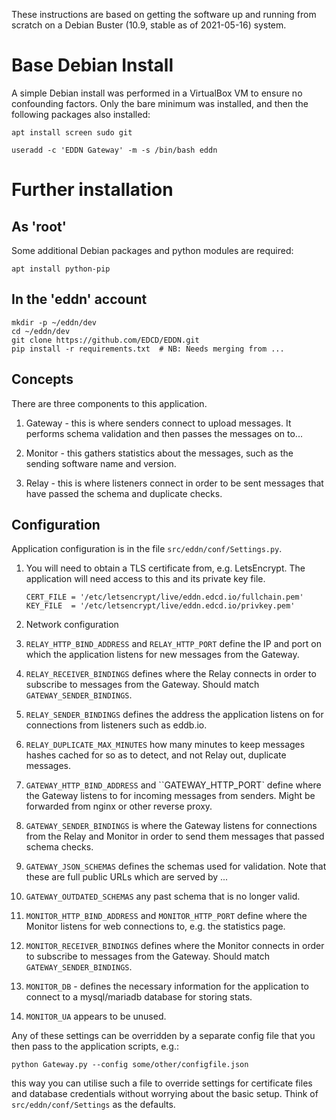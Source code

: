 These instructions are based on getting the software up and running from
scratch on a Debian Buster (10.9, stable as of 2021-05-16) system.

# Base Debian Install
A simple Debian install was performed in a VirtualBox VM to ensure no
confounding factors.  Only the bare minimum was installed, and then the
following packages also installed:

    apt install screen sudo git

    useradd -c 'EDDN Gateway' -m -s /bin/bash eddn

# Further installation

## As 'root'

Some additional Debian packages and python modules are required:

    apt install python-pip

## In the 'eddn' account

    mkdir -p ~/eddn/dev
    cd ~/eddn/dev
    git clone https://github.com/EDCD/EDDN.git
    pip install -r requirements.txt  # NB: Needs merging from ...

## Concepts
There are three components to this application.

1. Gateway - this is where senders connect to upload messages.  It performs
   schema validation and then passes the messages on to...

1. Monitor - this gathers statistics about the messages, such as the sending
   software name and version.

1. Relay - this is where listeners connect in order to be sent messages that
   have passed the schema and duplicate checks.

## Configuration
Application configuration is in the file `src/eddn/conf/Settings.py`.

1. You will need to obtain a TLS certificate from, e.g. LetsEncrypt.  The
   application will need access to this and its private key file.

       CERT_FILE = '/etc/letsencrypt/live/eddn.edcd.io/fullchain.pem'
       KEY_FILE  = '/etc/letsencrypt/live/eddn.edcd.io/privkey.pem'

1. Network configuration
  1. `RELAY_HTTP_BIND_ADDRESS` and `RELAY_HTTP_PORT` define the IP and port on
     which the application listens for new messages from the Gateway.
  1. `RELAY_RECEIVER_BINDINGS` defines where the Relay connects in order to
     subscribe to messages from the Gateway.  Should match
     `GATEWAY_SENDER_BINDINGS`.
  1. `RELAY_SENDER_BINDINGS` defines the address the application listens on
     for connections from listeners such as eddb.io.
  1. `RELAY_DUPLICATE_MAX_MINUTES` how many minutes to keep messages hashes
     cached for so as to detect, and not Relay out, duplicate messages.
  1. `GATEWAY_HTTP_BIND_ADDRESS` and ``GATEWAY_HTTP_PORT` define where the
     Gateway listens to for incoming messages from senders.  Might be
     forwarded from nginx or other reverse proxy.
  1. `GATEWAY_SENDER_BINDINGS` is where the Gateway listens for connections
     from the Relay and Monitor in order to send them messages that passed
     schema checks.
  1. `GATEWAY_JSON_SCHEMAS` defines the schemas used for validation.  Note
     that these are full public URLs which are served by ...
  1. `GATEWAY_OUTDATED_SCHEMAS` any past schema that is no longer valid.
  1. `MONITOR_HTTP_BIND_ADDRESS` and `MONITOR_HTTP_PORT` define where the
     Monitor listens for web connections to, e.g. the statistics page.
  1. `MONITOR_RECEIVER_BINDINGS` defines where the Monitor connects in order to
     subscribe to messages from the Gateway.  Should match
     `GATEWAY_SENDER_BINDINGS`.
  1. `MONITOR_DB` - defines the necessary information for the application to
     connect to a mysql/mariadb database for storing stats.
  1. `MONITOR_UA` appears to be unused.

Any of these settings can be overridden by a separate config file that you
then pass to the application scripts, e.g.:

	python Gateway.py --config some/other/configfile.json

this way you can utilise such a file to override settings for certificate
files and database credentials without worrying about the basic setup.  Think
of `src/eddn/conf/Settings` as the defaults.
